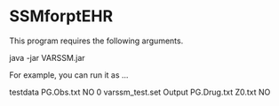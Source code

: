 # SSMforptEHR

This program requires the following arguments. 

java -jar VARSSM.jar <root directory> <observation data> <given regularoty structure among hidden variables> <id> <setting file> <output directory> <external input> <external input at t=0> <given regulatory structure from external input>

For example, you can run it as ...

testdata PG.Obs.txt NO 0 varssm_test.set Output PG.Drug.txt Z0.txt NO 
